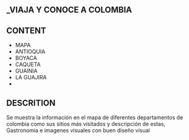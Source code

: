 ## _VIAJA Y CONOCE A COLOMBIA


## CONTENT 
- MAPA
- ANTIOQUIA
- BOYACA
- CAQUETA
- GUAINIA
- LA GUAJIRA
- 


## DESCRITION
Se muestra la información en el mapa de diferentes departamentos de colombia como sus sitios más visitados y descripción de estas, Gastronomia e imagenes visuales con buen diseño visual
